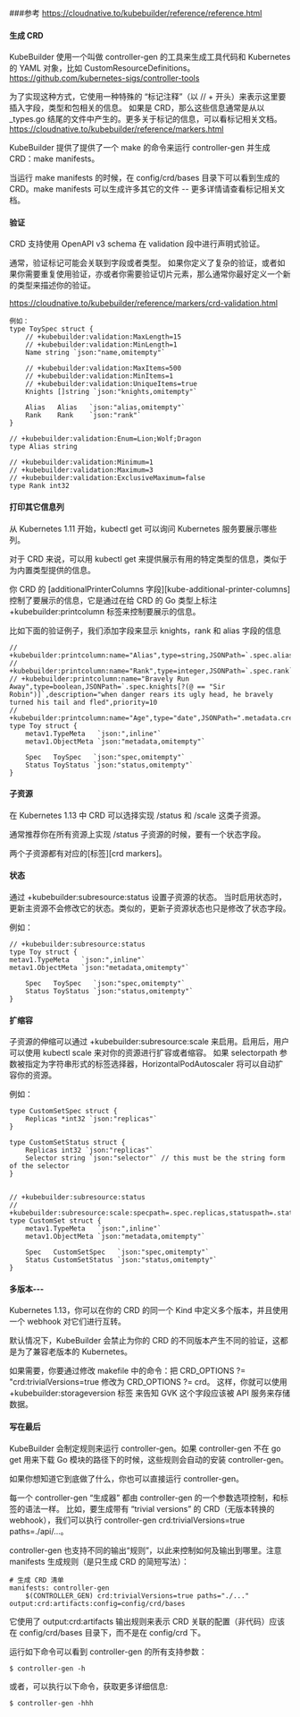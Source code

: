 


###参考
https://cloudnative.to/kubebuilder/reference/reference.html


#### 生成 CRD

KubeBuilder 使用一个叫做 controller-gen 的工具来生成工具代码和 Kubernetes 的 YAML 对象，比如 CustomResourceDefinitions。
https://github.com/kubernetes-sigs/controller-tools

为了实现这种方式，它使用一种特殊的 “标记注释”（以 // + 开头）来表示这里要插入字段，类型和包相关的信息。
如果是 CRD，那么这些信息通常是从以 _types.go 结尾的文件中产生的。更多关于标记的信息，可以看标记相关文档。
https://cloudnative.to/kubebuilder/reference/markers.html

KubeBuilder 提供了提供了一个 make 的命令来运行 controller-gen 并生成 CRD：make manifests。

当运行 make manifests 的时候，在 config/crd/bases 目录下可以看到生成的 CRD。make manifests 可以生成许多其它的文件 -- 更多详情请查看标记相关文档。

#### 验证

CRD 支持使用 OpenAPI v3 schema 在 validation 段中进行声明式验证。

通常，验证标记可能会关联到字段或者类型。
如果你定义了复杂的验证，或者如果你需要重复使用验证，亦或者你需要验证切片元素，那么通常你最好定义一个新的类型来描述你的验证。

https://cloudnative.to/kubebuilder/reference/markers/crd-validation.html

``` 
例如：
type ToySpec struct {
    // +kubebuilder:validation:MaxLength=15
    // +kubebuilder:validation:MinLength=1
    Name string `json:"name,omitempty"`

    // +kubebuilder:validation:MaxItems=500
    // +kubebuilder:validation:MinItems=1
    // +kubebuilder:validation:UniqueItems=true
    Knights []string `json:"knights,omitempty"`

    Alias   Alias   `json:"alias,omitempty"`
    Rank    Rank    `json:"rank"`
}

// +kubebuilder:validation:Enum=Lion;Wolf;Dragon
type Alias string

// +kubebuilder:validation:Minimum=1
// +kubebuilder:validation:Maximum=3
// +kubebuilder:validation:ExclusiveMaximum=false
type Rank int32
```

#### 打印其它信息列

从 Kubernetes 1.11 开始，kubectl get 可以询问 Kubernetes 服务要展示哪些列。

对于 CRD 来说，可以用 kubectl get 来提供展示有用的特定类型的信息，类似于为内置类型提供的信息。

你 CRD 的 [additionalPrinterColumns 字段][kube-additional-printer-columns] 控制了要展示的信息，它是通过在给 CRD 的 Go 类型上标注 +kubebuilder:printcolumn 标签来控制要展示的信息。

比如下面的验证例子，我们添加字段来显示 knights，rank 和 alias 字段的信息
```` 
// +kubebuilder:printcolumn:name="Alias",type=string,JSONPath=`.spec.alias`
// +kubebuilder:printcolumn:name="Rank",type=integer,JSONPath=`.spec.rank`
// +kubebuilder:printcolumn:name="Bravely Run Away",type=boolean,JSONPath=`.spec.knights[?(@ == "Sir Robin")]`,description="when danger rears its ugly head, he bravely turned his tail and fled",priority=10
// +kubebuilder:printcolumn:name="Age",type="date",JSONPath=".metadata.creationTimestamp"
type Toy struct {
    metav1.TypeMeta   `json:",inline"`
    metav1.ObjectMeta `json:"metadata,omitempty"`

    Spec   ToySpec   `json:"spec,omitempty"`
    Status ToyStatus `json:"status,omitempty"`
}

````

#### 子资源

在 Kubernetes 1.13 中 CRD 可以选择实现 /status 和 /scale 这类子资源。

通常推荐你在所有资源上实现 /status 子资源的时候，要有一个状态字段。

两个子资源都有对应的[标签][crd markers]。

#### 状态

通过 +kubebuilder:subresource:status 设置子资源的状态。
当时启用状态时，更新主资源不会修改它的状态。类似的，更新子资源状态也只是修改了状态字段。

例如：
```  
// +kubebuilder:subresource:status
type Toy struct {
metav1.TypeMeta   `json:",inline"`
metav1.ObjectMeta `json:"metadata,omitempty"`

    Spec   ToySpec   `json:"spec,omitempty"`
    Status ToyStatus `json:"status,omitempty"`
}

```

#### 扩缩容

子资源的伸缩可以通过 +kubebuilder:subresource:scale 来启用。启用后，用户可以使用 kubectl scale 来对你的资源进行扩容或者缩容。
如果 selectorpath 参数被指定为字符串形式的标签选择器，HorizontalPodAutoscaler 将可以自动扩容你的资源。

例如：
``` 
type CustomSetSpec struct {
    Replicas *int32 `json:"replicas"`
}

type CustomSetStatus struct {
    Replicas int32 `json:"replicas"`
    Selector string `json:"selector"` // this must be the string form of the selector
}


// +kubebuilder:subresource:status
// +kubebuilder:subresource:scale:specpath=.spec.replicas,statuspath=.status.replicas,selectorpath=.status.selector
type CustomSet struct {
    metav1.TypeMeta   `json:",inline"`
    metav1.ObjectMeta `json:"metadata,omitempty"`

    Spec   CustomSetSpec   `json:"spec,omitempty"`
    Status CustomSetStatus `json:"status,omitempty"`
}
```

#### 多版本---

Kubernetes 1.13，你可以在你的 CRD 的同一个 Kind 中定义多个版本，并且使用一个 webhook 对它们进行互转。

默认情况下，KubeBuilder 会禁止为你的 CRD 的不同版本产生不同的验证，这都是为了兼容老版本的 Kubernetes。

如果需要，你要通过修改 makefile 中的命令：把 CRD_OPTIONS ?= "crd:trivialVersions=true 修改为 CRD_OPTIONS ?= crd。
这样，你就可以使用 +kubebuilder:storageversion 标签 来告知 GVK 这个字段应该被 API 服务来存储数据。

#### 写在最后

KubeBuilder 会制定规则来运行 controller-gen。如果 controller-gen 不在 go get 用来下载 Go 模块的路径下的时候，这些规则会自动的安装 controller-gen。

如果你想知道它到底做了什么，你也可以直接运行 controller-gen。

每一个 controller-gen “生成器” 都由 controller-gen 的一个参数选项控制，和标签的语法一样。
比如，要生成带有 “trivial versions” 的 CRD（无版本转换的 webhook），我们可以执行 controller-gen crd:trivialVersions=true paths=./api/...。

controller-gen 也支持不同的输出“规则”，以此来控制如何及输出到哪里。注意 manifests 生成规则（是只生成 CRD 的简短写法）：

``` 
# 生成 CRD 清单
manifests: controller-gen
    $(CONTROLLER_GEN) crd:trivialVersions=true paths="./..." output:crd:artifacts:config=config/crd/bases
```

它使用了 output:crd:artifacts 输出规则来表示 CRD 关联的配置（非代码）应该在 config/crd/bases 目录下，而不是在 config/crd 下。

运行如下命令可以看到 controller-gen 的所有支持参数：

```
$ controller-gen -h
```

或者，可以执行以下命令，获取更多详细信息:

```
$ controller-gen -hhh
```




























